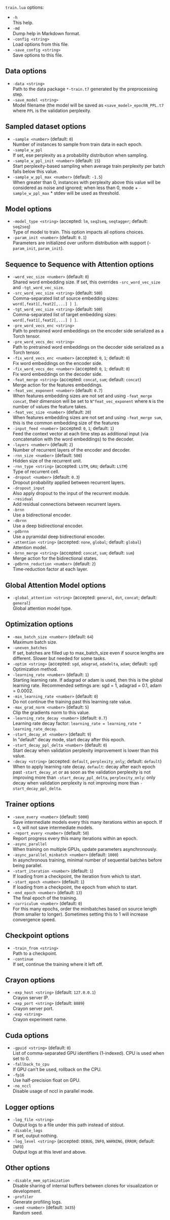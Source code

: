 <!--- This file was automatically generated. Do not modify it manually but use the docs/options/generate.sh script instead. -->

`train.lua` options:

* `-h`<br/>This help.
* `-md`<br/>Dump help in Markdown format.
* `-config <string>`<br/>Load options from this file.
* `-save_config <string>`<br/>Save options to this file.

## Data options

* `-data <string>`<br/>Path to the data package `*-train.t7` generated by the preprocessing step.
* `-save_model <string>`<br/>Model filename (the model will be saved as `<save_model>_epochN_PPL.t7` where `PPL` is the validation perplexity.

## Sampled dataset options

* `-sample <number>` (default: `0`)<br/>Number of instances to sample from train data in each epoch.
* `-sample_w_ppl`<br/>If set, ese perplexity as a probability distribution when sampling.
* `-sample_w_ppl_init <number>` (default: `15`)<br/>Start perplexity-based sampling when average train perplexity per batch falls below this value.
* `-sample_w_ppl_max <number>` (default: `-1.5`)<br/>When greater than 0, instances with perplexity above this value will be considered as noise and ignored; when less than 0, mode + `-sample_w_ppl_max` * stdev will be used as threshold.

## Model options

* `-model_type <string>` (accepted: `lm`, `seq2seq`, `seqtagger`; default: `seq2seq`)<br/>Type of model to train. This option impacts all options choices.
* `-param_init <number>` (default: `0.1`)<br/>Parameters are initialized over uniform distribution with support (-`param_init`, `param_init`).

## Sequence to Sequence with Attention options

* `-word_vec_size <number>` (default: `0`)<br/>Shared word embedding size. If set, this overrides `-src_word_vec_size` and `-tgt_word_vec_size`.
* `-src_word_vec_size <string>` (default: `500`)<br/>Comma-separated list of source embedding sizes: `word[,feat1[,feat2[,...] ] ]`.
* `-tgt_word_vec_size <string>` (default: `500`)<br/>Comma-separated list of target embedding sizes: `word[,feat1[,feat2[,...] ] ]`.
* `-pre_word_vecs_enc <string>`<br/>Path to pretrained word embeddings on the encoder side serialized as a Torch tensor.
* `-pre_word_vecs_dec <string>`<br/>Path to pretrained word embeddings on the decoder side serialized as a Torch tensor.
* `-fix_word_vecs_enc <number>` (accepted: `0`, `1`; default: `0`)<br/>Fix word embeddings on the encoder side.
* `-fix_word_vecs_dec <number>` (accepted: `0`, `1`; default: `0`)<br/>Fix word embeddings on the decoder side.
* `-feat_merge <string>` (accepted: `concat`, `sum`; default: `concat`)<br/>Merge action for the features embeddings.
* `-feat_vec_exponent <number>` (default: `0.7`)<br/>When features embedding sizes are not set and using `-feat_merge concat`, their dimension will be set to `N^feat_vec_exponent` where `N` is the number of values the feature takes.
* `-feat_vec_size <number>` (default: `20`)<br/>When features embedding sizes are not set and using `-feat_merge sum`, this is the common embedding size of the features
* `-input_feed <number>` (accepted: `0`, `1`; default: `1`)<br/>Feed the context vector at each time step as additional input (via concatenation with the word embeddings) to the decoder.
* `-layers <number>` (default: `2`)<br/>Number of recurrent layers of the encoder and decoder.
* `-rnn_size <number>` (default: `500`)<br/>Hidden size of the recurrent unit.
* `-rnn_type <string>` (accepted: `LSTM`, `GRU`; default: `LSTM`)<br/>Type of recurrent cell.
* `-dropout <number>` (default: `0.3`)<br/>Dropout probability applied between recurrent layers.
* `-dropout_input`<br/>Also apply dropout to the input of the recurrent module.
* `-residual`<br/>Add residual connections between recurrent layers.
* `-brnn`<br/>Use a bidirectional encoder.
* `-dbrnn`<br/>Use a deep bidirectional encoder.
* `-pdbrnn`<br/>Use a pyramidal deep bidirectional encoder.
* `-attention <string>` (accepted: `none`, `global`; default: `global`)<br/>Attention model.
* `-brnn_merge <string>` (accepted: `concat`, `sum`; default: `sum`)<br/>Merge action for the bidirectional states.
* `-pdbrnn_reduction <number>` (default: `2`)<br/>Time-reduction factor at each layer.

## Global Attention Model options

* `-global_attention <string>` (accepted: `general`, `dot`, `concat`; default: `general`)<br/>Global attention model type.

## Optimization options

* `-max_batch_size <number>` (default: `64`)<br/>Maximum batch size.
* `-uneven_batches`<br/>If set, batches are filled up to max_batch_size even if source lengths are different. Slower but needed for some tasks.
* `-optim <string>` (accepted: `sgd`, `adagrad`, `adadelta`, `adam`; default: `sgd`)<br/>Optimization method.
* `-learning_rate <number>` (default: `1`)<br/>Starting learning rate. If adagrad or adam is used, then this is the global learning rate. Recommended settings are: sgd = 1, adagrad = 0.1, adam = 0.0002.
* `-min_learning_rate <number>` (default: `0`)<br/>Do not continue the training past this learning rate value.
* `-max_grad_norm <number>` (default: `5`)<br/>Clip the gradients norm to this value.
* `-learning_rate_decay <number>` (default: `0.7`)<br/>Learning rate decay factor: `learning_rate = learning_rate * learning_rate_decay`.
* `-start_decay_at <number>` (default: `9`)<br/>In "default" decay mode, start decay after this epoch.
* `-start_decay_ppl_delta <number>` (default: `0`)<br/>Start decay when validation perplexity improvement is lower than this value.
* `-decay <string>` (accepted: `default`, `perplexity_only`; default: `default`)<br/>When to apply learning rate decay. `default`: decay after each epoch past `-start_decay_at` or as soon as the validation perplexity is not improving more than `-start_decay_ppl_delta`, `perplexity_only`: only decay when validation perplexity is not improving more than `-start_decay_ppl_delta`.

## Trainer options

* `-save_every <number>` (default: `5000`)<br/>Save intermediate models every this many iterations within an epoch. If = 0, will not save intermediate models.
* `-report_every <number>` (default: `50`)<br/>Report progress every this many iterations within an epoch.
* `-async_parallel`<br/>When training on multiple GPUs, update parameters asynchronously.
* `-async_parallel_minbatch <number>` (default: `1000`)<br/>In asynchronous training, minimal number of sequential batches before being parallel.
* `-start_iteration <number>` (default: `1`)<br/>If loading from a checkpoint, the iteration from which to start.
* `-start_epoch <number>` (default: `1`)<br/>If loading from a checkpoint, the epoch from which to start.
* `-end_epoch <number>` (default: `13`)<br/>The final epoch of the training.
* `-curriculum <number>` (default: `0`)<br/>For this many epochs, order the minibatches based on source length (from smaller to longer). Sometimes setting this to 1 will increase convergence speed.

## Checkpoint options

* `-train_from <string>`<br/>Path to a checkpoint.
* `-continue`<br/>If set, continue the training where it left off.

## Crayon options

* `-exp_host <string>` (default: `127.0.0.1`)<br/>Crayon server IP.
* `-exp_port <string>` (default: `8889`)<br/>Crayon server port.
* `-exp <string>`<br/>Crayon experiment name.

## Cuda options

* `-gpuid <string>` (default: `0`)<br/>List of comma-separated GPU identifiers (1-indexed). CPU is used when set to 0.
* `-fallback_to_cpu`<br/>If GPU can't be used, rollback on the CPU.
* `-fp16`<br/>Use half-precision float on GPU.
* `-no_nccl`<br/>Disable usage of nccl in parallel mode.

## Logger options

* `-log_file <string>`<br/>Output logs to a file under this path instead of stdout.
* `-disable_logs`<br/>If set, output nothing.
* `-log_level <string>` (accepted: `DEBUG`, `INFO`, `WARNING`, `ERROR`; default: `INFO`)<br/>Output logs at this level and above.

## Other options

* `-disable_mem_optimization`<br/>Disable sharing of internal buffers between clones for visualization or development.
* `-profiler`<br/>Generate profiling logs.
* `-seed <number>` (default: `3435`)<br/>Random seed.

